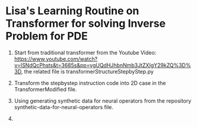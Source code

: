 # Lisa's Learning Routine on Transformer for solving Inverse Problem for PDE

1. Start from traditional transformer from the Youtube Video: https://www.youtube.com/watch?v=ISNdQcPhsts&t=3685s&pp=ygUQdHJhbnNmb3JtZXIgY29kZQ%3D%3D, the related file is transformerStructureStepbyStep.py

2. Transform the stepbystep instruction code into 2D case in the TransformerModified file.

3. Using generating synthetic data for neural operators from the repository synthetic-data-for-neural-operators file.

4. 
